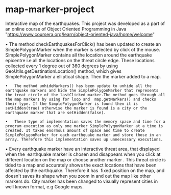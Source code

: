 # map-marker-project
Interactive map of the earthquakes.
This project was developed as a part of an online course of Object Oriented Programming in Java "https://www.coursera.org/learn/object-oriented-java/home/welcome"



 • The method checkEarthquakesForClick() has been updated to create an SimplePolygonMarker when the marker is selected by click of the mouse. SimplePolygonMarker contains all the location around the earthquake epicentre i.e all the locations on the threat circle edge. These locations collected every 1 degree out of 360 degrees by using GeoUtils.getDestinationLocation() method, which gives SimplePolygonMarker a elliptical shape. Then the marker added to a map.
 
	•	The method unhideMarkers() has been update to unhide all the earthquake markers and hide the SimplePolygonMarker that represents the treat circle of the lastClicked marker.The method goes through all the map markers by using for loop and  map.getMarkers() and checks their type. If the SimplePolygonMarker is found then it is setHidden(true) otherwise the marker is found is a city or the earthquake marker that are setHidden(false).
  
	•	These type of implementation saves the memory space and time for a program execution as only one marker SimplePolygonMarker at a time is created. It takes enormous amount of space and time to create SimplePolygonMarker for each earthquake marker and store those in an array. Therefore this implementation saves up unnecessary executions. 

 • Every earthquake marker have an interactive threat area, that displayed when the  earthquake marker is chosen and disappears when you click at different location on the map or choose another marker . This threat circle is tided to a map and accurately shows the exact locations that have been affected by the earthquake. Therefore it has  fixed position on the map, and doesn't saves its shape when you zoom in and out the map like other markers do.
City marker has been changed to visually represent cities in well known format, e.g Google maps.
